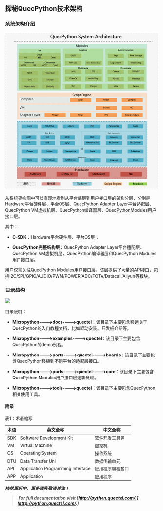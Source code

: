 ## 探秘QuecPython技术架构

### 系统架构介绍

![](media/Quectel_Qp_Intro_sys_Arch.png)

从系统架构图中可以直观地看到从平台底层到用户接口层的架构分层，分别是Hardware平台硬件层、平台OS层、QuecPython Adapter Layer平台适配层、QuecPython VM虚拟机层、QuecPython编译器层，QuecPythonModules用户接口层。

其中：

-   **C-SDK**：Hardware平台硬件层、平台OS层；

-   **QuecPython完整结构层**：QuecPython Adapter Layer平台适配层、QuecPython VM虚拟机层，QuecPython编译器层和QuecPython Modules用户接口层。

用户仅需关注QuecPython Modules用户接口层，该层提供了大量的API接口，包括I2C/SPI/GPIO/AUDIO/PWM/POWER/ADC/FOTA/Datacall/Aliyun等模块。

### 目录结构

![](media/Quectel_Qp_Intro_dir_tpc.png.png)

目录说明：

-   **Micropython----\>docs----\>quectel**：该目录下主要包含移远关于QuecPython的入门教程文档，比如驱动安装、开发板介绍等。

-   **Micropython----\>examples----\>quectel**：该目录下主要包含QuecPython的demo例程。

-   **Micropython----\>ports----\>quectel----\>boards**：该目录下主要包含QuecPython移植到不同平台的适配层接口。

-   **Micropython----\>ports----\>quectel----\>core**：该目录下主要包含QuecPython Modules用户接口层逻辑处理。

-   **Micropython----\>tools----\>quectel**：该目录下主要包含QuecPython相关使用工具。

#### 附录

表1：术语缩写

| **术语** | **英文全称**                      | **中文全称**     |
| -------- | --------------------------------- | ---------------- |
| SDK      | Software Development Kit          | 软件开发工具包   |
| VM       | Virtual Machine                   | 虚拟机           |
| OS       | Operating System                  | 操作系统         |
| DTU      | Data Transfer Uni                 | 数据传输单元     |
| API      | Application Programming Interface | 应用程序编程接口 |
| APP      | Application                       | 应用程序         |

***持续更新中，更多精彩敬请关注！***



> ​	***For full documentation visit [http://python.quectel.com/.](http://python.quectel.com/.)***

